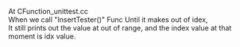 At CFunction_unittest.cc </br>
When we call "InsertTester()" Func Until it makes out of idex, </br>
It still prints out the value at out of range, and the index value at that moment is idx value.